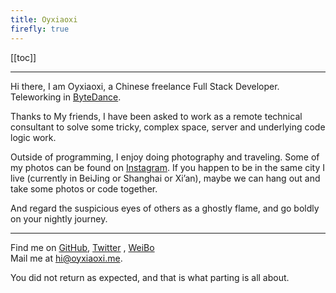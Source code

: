 ```yaml
---
title: Oyxiaoxi
firefly: true
---
```


[[toc]]

***

Hi there, I am Oyxiaoxi, a Chinese freelance Full Stack Developer. Teleworking in [<span i-icon-park-bytedance/> ByteDance](https://www.bytedance.com/).  

Thanks to My friends, I have been asked to work as a remote technical consultant to solve some tricky, complex space, server and underlying code logic work.

Outside of programming, I enjoy doing photography and traveling. Some of my photos can be found on [<span i-simple-icons-instagram /> Instagram](https://www.instagram.com/Oyxiaoxi). If you happen to be in the same city I live (currently in BeiJing or Shanghai or Xi’an), maybe we can hang out and take some photos or code together.

And regard the suspicious eyes of others as a ghostly flame, and go boldly on your nightly journey.

***

Find me on [<span i-simple-icons-github /> GitHub](https://github.com/oyxiaoxi), [<span i-simple-icons-twitter /> Twitter](https://www.twitter.com/oyxiaoxi) , [<span i-simple-icons-sinaweibo /> WeiBo](https://weibo.com/AmOyxiaoxi) <br>
Mail me at [<span i-clarity-email-solid/> hi@oyxiaoxi.me](mailto:hi@oyxiaoxi.me).

You did not return as expected, and that is what parting is all about.
